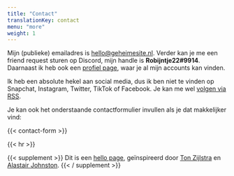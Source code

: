 ```yaml
---
title: "Contact"
translationKey: contact
menu: "more"
weight: 1
---
```


Mijn (publieke) emailadres is [hello@geheimesite.nl](mailto:hello@geheimesite.nl). Verder kan je me een friend request sturen op Discord, mijn handle is **Robijntje22#9914**. Daarnaast ik heb ook een [profiel page](/profiel), waar je al mijn accounts kan vinden.

Ik heb een absolute hekel aan social media, dus ik ben niet te vinden op Snapchat, Instagram, Twitter, TikTok of Facebook. Je kan me wel [volgen via RSS](/volg).

Je kan ook het onderstaande contactformulier invullen als je dat makkelijker vind:

{{< contact-form >}}

{{< hr >}}

{{< supplement >}}
Dit is een [hello page](https://alastairjohnston.com/introducing-hello-pages/), geïnspireerd door [Ton Zijlstra](https://www.zylstra.org/blog/hello/) en [Alastair Johnston](https://alastairjohnston.com/hello/).
{{< / supplement >}}
